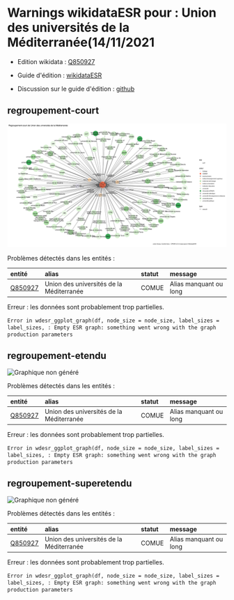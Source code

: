 Warnings wikidataESR pour : Union des universités de la Méditerranée(14/11/2021
================

- Edition wikidata : [Q850927](https://www.wikidata.org/wiki/Q850927)
- Guide d'édition : [wikidataESR](https://github.com/cpesr/wikidataESR/)

- Discussion sur le guide d'édition : [github](https://github.com/cpesr/wikidataESR/issues)



## regroupement-court 

![Graphique non généré](Q850927-regroupement-court.png) 

Problèmes détectés dans les entités :

|entité                                           |alias                                    |statut |message                |
|:------------------------------------------------|:----------------------------------------|:------|:----------------------|
|[Q850927](https://www.wikidata.org/wiki/Q850927) |Union des universités de la Méditerranée |COMUE  |Alias manquant ou long |

 


Erreur : les données sont probablement trop partielles.
```
Error in wdesr_ggplot_graph(df, node_size = node_size, label_sizes = label_sizes, : Empty ESR graph: something went wrong with the graph production parameters

``` 



## regroupement-etendu 

![Graphique non généré](Q850927-regroupement-etendu.png) 

Problèmes détectés dans les entités :

|entité                                           |alias                                    |statut |message                |
|:------------------------------------------------|:----------------------------------------|:------|:----------------------|
|[Q850927](https://www.wikidata.org/wiki/Q850927) |Union des universités de la Méditerranée |COMUE  |Alias manquant ou long |

 


Erreur : les données sont probablement trop partielles.
```
Error in wdesr_ggplot_graph(df, node_size = node_size, label_sizes = label_sizes, : Empty ESR graph: something went wrong with the graph production parameters

``` 



## regroupement-superetendu 

![Graphique non généré](Q850927-regroupement-superetendu.png) 

Problèmes détectés dans les entités :

|entité                                           |alias                                    |statut |message                |
|:------------------------------------------------|:----------------------------------------|:------|:----------------------|
|[Q850927](https://www.wikidata.org/wiki/Q850927) |Union des universités de la Méditerranée |COMUE  |Alias manquant ou long |

 


Erreur : les données sont probablement trop partielles.
```
Error in wdesr_ggplot_graph(df, node_size = node_size, label_sizes = label_sizes, : Empty ESR graph: something went wrong with the graph production parameters

``` 

